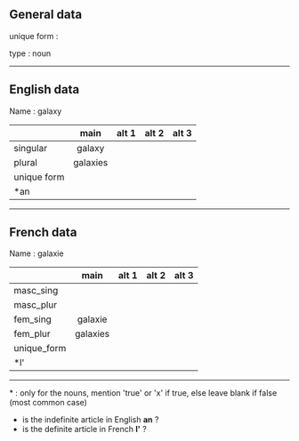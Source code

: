 ## General data

unique form :

type : noun

---

## English data

Name : galaxy

|             |   main   | alt 1 | alt 2 | alt 3 |
| :---------- | :------: | :---: | :---: | ----- |
| singular    |  galaxy  |       |       |       |
| plural      | galaxies |       |       |       |
| unique form |          |       |       |       |
| \*an        |          |       |       |       |

---

## French data

Name : galaxie

|             |   main   | alt 1 | alt 2 | alt 3 |
| :---------- | :------: | :---: | :---: | :---: |
| masc_sing   |          |       |       |       |
| masc_plur   |          |       |       |       |
| fem_sing    | galaxie  |       |       |       |
| fem_plur    | galaxies |       |       |       |
| unique_form |          |       |       |       |
| \*l'        |          |       |       |       |

---

\* : only for the nouns, mention 'true' or 'x' if true, else leave blank if false (most common case)

- is the indefinite article in English **an** ?
- is the definite article in French **l'** ?
